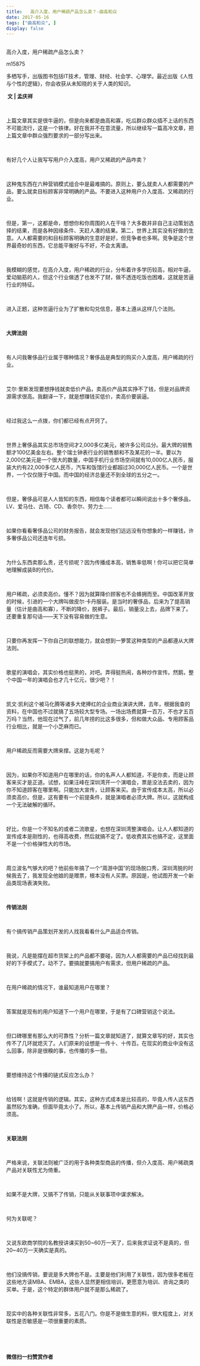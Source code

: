 ```yaml
---
title:   高介入度，用户稀疏产品怎么卖？-曲高和众
date: 2017-05-16
tags: ["曲高和众", ]
display: false
---
```



## 



高介入度，用户稀疏产品怎么卖？




m15875




多栖写手，出版图书包括IT技术，管理、财经、社会学、心理学。最近出版《人性与个性的逻辑》，你会收获从未知晓的关于人类的知识。


**&nbsp;文&nbsp;|&nbsp;孟庆祥**

&nbsp;

上篇文章其实是很牛逼的，但是向来都是曲高和寡，吃瓜群众群众插不上话的东西不可能流行，这是一个铁律。好在我并不在意流量，所以继续写一篇高冷文章，把上篇文章中群众强烈要求的一部分写出来。

&nbsp;

有好几个人让我写写用户介入度高，用户又稀疏的产品咋卖？

&nbsp;

这种鬼东西在六种营销模式组合中是最难搞的。原则上，要么就卖人人都需要的产品，要么就卖目标顾客非常明确的产品。不要进入这种用户介入度高、又稀疏的行业。

&nbsp;

但是，第一，这都是命，想想你和你周围的人在干啥？大多数并非自己主动策划选择的结果，而是各种因缘条件、天赶人凑的结果。第二，世界上其实没有好做的生意。人人都需要的和目标顾客明确的生意好是好，但竞争者也多啊。竞争是这个世界最奇妙的东西，它总能平衡好与不好，不会太离谱。

&nbsp;

我模糊的感觉，在高介入度，用户稀疏的行业，分布着许多学历较高，相对牛逼，爱动脑筋的人，但这个行业做透了也发不了财，做不透连吃饭也困难，这就是苦逼行业的特征。

&nbsp;

进入正题，这种苦逼行业为了扩散和勾兑信息，基本上遵从这样几个法则。

&nbsp;

**大牌法则**

&nbsp;

有人问我奢侈品行业属于哪种情况？奢侈品是典型的购买介入度高，用户稀疏的行业。

&nbsp;

艾尔·里斯发现要想挣钱就卖低价产品，卖高价产品其实挣不了钱，但是对品牌资源需求很高。我翻译一下，就是想赚钱买低价，卖高价要装逼。

&nbsp;

经过我这么一点拨，你们都已经有点开窍了。

&nbsp;

世界上奢侈品其实总市场空间才2,000多亿美元，被许多公司瓜分。最大牌的销售额才100亿美金左右。整个瑞士钟表行业的销售额和不及某花的一半。要以为2,000亿美元是一个很大的数量，中国手机行业市场空间就有10,000亿人民币，服装大约有22,000多亿人民币，汽车和饭馆行业都超过30,000亿人民币。一个是世界，一个仅仅限于中国。而中国的经济总量还不到全球的五分之一。

&nbsp;

但是，奢侈品可是人人皆知的东西，相信每个读者都可以瞬间说出十多个奢侈品，LV、爱马仕、古琦、CD、香奈尔、劳力士……

&nbsp;

如果你看看奢侈品公司的财务报告，就会发现他们远远没有你想象的一样赚钱，许多奢侈品公司还连年亏损。

&nbsp;

为什么东西卖那么贵，还亏损呢？因为传播成本高，销售率低啊！你可以把它简单地理解成装B的代价。

&nbsp;

用户稀疏，必须卖高价。懂不？因为就算降价顾客也不会蜂拥而至。中国改革开放的时候，引进的一个大牌叫做皮尔·卡丹服装。是当时的奢侈品，后来为了提高销量（估计是曲高和寡），不断的降价，脱裤子。最后，销量没上去，品牌下来了。还要重复那句话——天下没有容易做的生意。

&nbsp;

只要你再发挥一下你自己的联想能力，就会想到一箩筐这种类型的产品都遵从大牌法则。

&nbsp;

歌星的演唱会，其实价格也挺黑的，对吧。弄得挺热闹，各种炒作宣传。然鹅，整个中国一年的演唱会也才几十亿元，很少吧？！

&nbsp;

凯文·凯利这个被马化腾等诸多大佬捧红的企业商业演讲大牌，去年，根据我查的资料，在中国也不过就搞了五场较大型专场。一场出场费就算一百万，不也才五百万吗？当然，他现在过气了，前几年捞的比这多很多，但和做大众品、专用顾客品行业相比，就是一个小芝麻而已。

&nbsp;

用户稀疏反而需要大牌来撑。这是为毛呢？

&nbsp;

因为，如果你不知道用户在哪里的话，你的名声人人都知道，不是你卖，而是让顾客来买才是正道。试想，如果汪峰在深圳湾开一个演唱会，票是没法去卖的，因为你不知道顾客在哪里啊。只能加大宣传，让顾客来买。由于宣传成本太高，所以必须卖高价。但是，这有要有一个前提条件，就是演唱者必须大牌。所以，这就构成一个无法破解的循环。

&nbsp;

好比，你是一个不知名的或者二流歌星，也想在深圳湾整演唱会。让人人都知道的宣传成本是刚性的，也得高收费，然后就搞不定了。低收费其实也搞不定，这里面不是一个价格弹性大的市场。

&nbsp;

周立波名气够大的吧？他前些年搞了一个“周游中国”的现场脱口秀，深圳湾脱的时候我去了，我发现全他娘的是赠票，根本没有人买票。原因是，他试图开发一个新品类现场表演失败。

&nbsp;

**传销法则**

&nbsp;

有个搞传销产品策划开发的人找我看看什么产品适合传销。

&nbsp;

我说，凡是能摆在超市货架上的产品都不要碰，因为人人都需要的产品已经找到最好的下手模式了。动不了。要搞就要搞用户有需求，但用户稀疏的产品。

&nbsp;

在用户稀疏的情况下，谁最知道用户在哪里？

&nbsp;

答案就是现有的用户知道下一个用户在哪里，于是有了口碑营销这个说法。

&nbsp;

但口碑哪里有那么大的可靠性？分析一篇文章就知道了，就算文章写的好，其实也传不了几环就熄灭了。人们原来的设想是一传十、十传百。在现实的商业中没有这么回事，除非是很糗的事，也传播的多一些。

&nbsp;

要想维持这个传播的链式反应怎么办？

&nbsp;

给钱啊！这就是传销的逻辑。其实，这种方式成本是比较高的，毕竟人传人这东西虽然较为准确，但面毕竟太小了。所以，基本上传销产品和大牌产品一样，价格必须高。

&nbsp;

**关联法则**

&nbsp;

严格来说，关联法则被广泛的用于各种类型商品的传播，但介入度高、用户稀疏类产品对关联性尤为倚重。

&nbsp;

如果不是大牌，又搞不了传销，只能从关联事项中谋求解决。

&nbsp;

何为关联呢？

&nbsp;

又说东欧商学院的名教授讲课买到50~60万一天了，后来我求证说不是真的，但20~40万一天确实是真的。

&nbsp;

他们没搞传销，要说是多大牌也不是。主要是他们利用了关联性，因为很多老板在这些地方读MBA、EMBA，这些人显然更相信培训，更愿意为培训、咨询之类的买单。于是，这个特定的群体用户就不是那么稀疏了。

&nbsp;

现实中的各种关联性非常多，五花八门。你是不是做生意的料，很大程度上，对关联性是否敏感是一项很重要的素质。

&nbsp;

&nbsp;




**微信扫一扫赞赏作者**